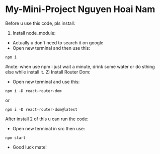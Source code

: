 # My-Mini-Project Nguyen Hoai Nam 
Before u use this code, pls install: 

1) Install node_module: 
- Actually u don't need to search it on google
- Open new terminal and then use this: 
 
>
    npm i 
    
#note: when use npm i just wait a minute, drink some water or do sthing else while install it.
2) Install Router Dom: 
- Open new terminal and use this: 
 
>
    npm i -D react-router-dom
    
   or 
   
>
    npm i -D react-router-dom@latest
    
 After install 2 of this u can run the code: 
 
 - Open new terminal in src then use: 
 
>
    npm start 
    
 
- Good luck mate! 
